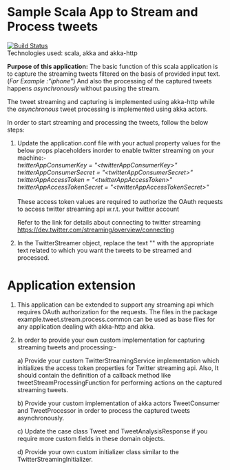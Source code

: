 # Sample Scala App to Stream and Process tweets

[![Build Status](https://api.travis-ci.org/chaubes/TweetStreamingAndProcessing.svg?branch=master)](https://api.travis-ci.org/chaubes/TweetStreamingAndProcessing.svg?branch=master)
<br/>  Technologies used: scala, akka and akka-http 

**Purpose of this application:**
  The basic function of this scala application is to capture the streaming tweets filtered on the basis of provided input text. (_For Example :"iphone"_)
  And also the processing of the captured tweets happens _asynchronously_ without pausing the stream. 

  The tweet streaming and capturing is implemented using akka-http while the _asynchronous_ tweet processing is implemented using akka actors.

In order to start streaming and processing the tweets, follow the below steps:

1) Update the application.conf file with your actual property values for the below props placeholders inorder to enable 
   twitter streaming on your machine:-
   <br/><i>
    twitterAppConsumerKey = "\<twitterAppConsumerKey\>"<br/>
    twitterAppConsumerSecret = "\<twitterAppConsumerSecret\>"<br/>
    twitterAppAccessToken = "\<twitterAppAccessToken\>"<br/>
    twitterAppAccessTokenSecret = "\<twitterAppAccessTokenSecret\>"<br/></i><br/>
    These access token values are required to authorize the OAuth requests to access twitter streaming api w.r.t. your twitter account<br/>
    
    Refer to the link for details about connecting to twitter streaming https://dev.twitter.com/streaming/overview/connecting
    
2) In the TwitterStreamer object, replace the text "<Text to Filter Streaming tweets>"  with the appropriate text related 
   to which you want the tweets to be streamed and processed.
 
# Application extension   
1) This application can be extended to support any streaming api which requires OAuth authorization for the requests.
   The files in the package example.tweet.stream.process.common can be used as base files for any application dealing with akka-http
   and akka.

2) In order to provide your own custom implementation for capturing streaming tweets and processing:-
   
   a) Provide your custom TwitterStreamingService implementation which initializes the access token properties for Twitter streaming api.
      Also, It should contain the definition of a callback method like tweetStreamProcessingFunction for performing actions 
      on the captured streaming tweets.
      
   b) Provide your custom implementation of akka actors TweetConsumer and TweetProcessor in order to process the captured 
      tweets asynchronously.
      
   c) Update the case class Tweet and TweetAnalysisResponse if you require more custom fields in these domain objects.
      
   d) Provide your own custom initializer class similar to the TwitterStreamingInitializer.   
    
    
    

